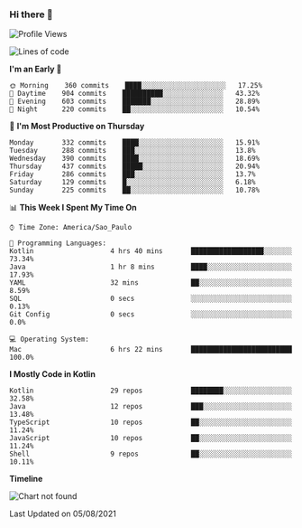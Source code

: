 ### Hi there 👋

<!--
**fernandonogueira/fernandonogueira** is a ✨ _special_ ✨ repository because its `README.md` (this file) appears on your GitHub profile.

Here are some ideas to get you started:

- 🔭 I’m currently working on ...
- 🌱 I’m currently learning ...
- 👯 I’m looking to collaborate on ...
- 🤔 I’m looking for help with ...
- 💬 Ask me about ...
- 📫 How to reach me: ...
- 😄 Pronouns: ...
- ⚡ Fun fact: ...
-->

<!--START_SECTION:waka-->
![Profile Views](http://img.shields.io/badge/Profile%20Views-0-blue)

![Lines of code](https://img.shields.io/badge/From%20Hello%20World%20I%27ve%20Written-463563%20lines%20of%20code-blue)

**I'm an Early 🐤** 

```text
🌞 Morning    360 commits    ████░░░░░░░░░░░░░░░░░░░░░   17.25% 
🌆 Daytime    904 commits    ██████████░░░░░░░░░░░░░░░   43.32% 
🌃 Evening    603 commits    ███████░░░░░░░░░░░░░░░░░░   28.89% 
🌙 Night      220 commits    ██░░░░░░░░░░░░░░░░░░░░░░░   10.54%

```
📅 **I'm Most Productive on Thursday** 

```text
Monday       332 commits    ████░░░░░░░░░░░░░░░░░░░░░   15.91% 
Tuesday      288 commits    ███░░░░░░░░░░░░░░░░░░░░░░   13.8% 
Wednesday    390 commits    ████░░░░░░░░░░░░░░░░░░░░░   18.69% 
Thursday     437 commits    █████░░░░░░░░░░░░░░░░░░░░   20.94% 
Friday       286 commits    ███░░░░░░░░░░░░░░░░░░░░░░   13.7% 
Saturday     129 commits    █░░░░░░░░░░░░░░░░░░░░░░░░   6.18% 
Sunday       225 commits    ██░░░░░░░░░░░░░░░░░░░░░░░   10.78%

```


📊 **This Week I Spent My Time On** 

```text
⌚︎ Time Zone: America/Sao_Paulo

💬 Programming Languages: 
Kotlin                   4 hrs 40 mins       ██████████████████░░░░░░░   73.34% 
Java                     1 hr 8 mins         ████░░░░░░░░░░░░░░░░░░░░░   17.93% 
YAML                     32 mins             ██░░░░░░░░░░░░░░░░░░░░░░░   8.59% 
SQL                      0 secs              ░░░░░░░░░░░░░░░░░░░░░░░░░   0.13% 
Git Config               0 secs              ░░░░░░░░░░░░░░░░░░░░░░░░░   0.0%

💻 Operating System: 
Mac                      6 hrs 22 mins       █████████████████████████   100.0%

```

**I Mostly Code in Kotlin** 

```text
Kotlin                   29 repos            ████████░░░░░░░░░░░░░░░░░   32.58% 
Java                     12 repos            ███░░░░░░░░░░░░░░░░░░░░░░   13.48% 
TypeScript               10 repos            ██░░░░░░░░░░░░░░░░░░░░░░░   11.24% 
JavaScript               10 repos            ██░░░░░░░░░░░░░░░░░░░░░░░   11.24% 
Shell                    9 repos             ██░░░░░░░░░░░░░░░░░░░░░░░   10.11%

```


**Timeline**

![Chart not found](https://raw.githubusercontent.com/fernandonogueira/fernandonogueira/master/charts/bar_graph.png) 


 Last Updated on 05/08/2021
<!--END_SECTION:waka-->
